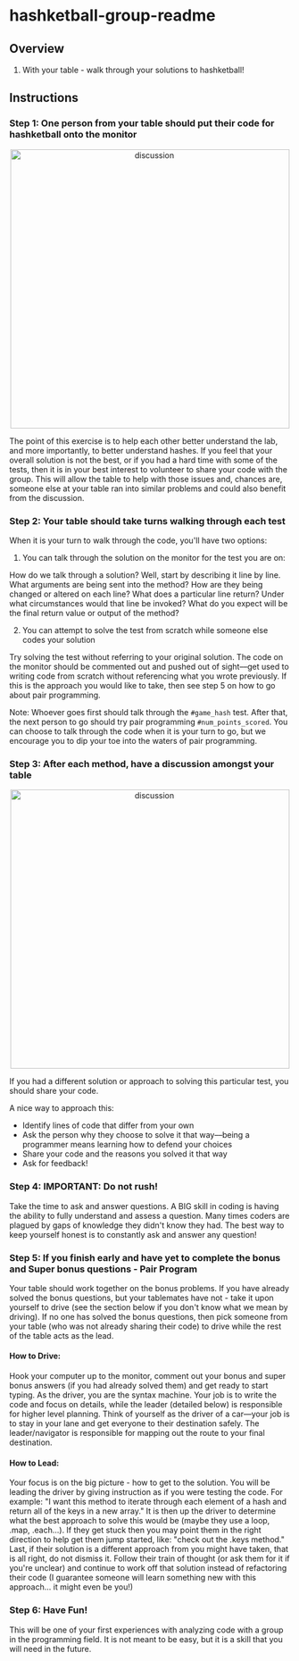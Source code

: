 # hashketball-group-readme

## Overview

1. With your table - walk through your solutions to hashketball!

## Instructions

### Step 1: One person from your table should put their code for hashketball onto the monitor

<p align="center">
  <img src="https://curriculum-content.s3.amazonaws.com/module-1/hashketball-review/Image_133_CodeReview.png" width="500" alt="discussion"/>
</p>

The point of this exercise is to help each other better understand the lab, and more
importantly, to better understand hashes. If you feel that your overall solution is not
the best, or if you had a hard time with some of the tests, then it is in your best interest
to volunteer to share your code with the group. This will allow the table to help with
those issues and, chances are, someone else at your table ran into similar problems and could also benefit from the discussion.

### Step 2: Your table should take turns walking through each test

When it is your turn to walk through the code, you'll have two options:

1. You can talk through the solution on the monitor for the test you are on:

How do we talk through a solution? Well, start by describing it line by line. What arguments are
being sent into the method? How are they being changed or altered on each line? What does a
particular line return? Under what circumstances would that line be invoked? What do you
expect will be the final return value or output of the method?

2. You can attempt to solve the test from scratch while someone else codes your solution

Try solving the test without referring to your original solution. The code on the monitor
should be commented out and pushed out of sight––get used to writing code from scratch
without referencing what you wrote previously. If this is the approach you would like to
take, then see step 5 on how to go about pair programming.

Note: Whoever goes first should talk through the `#game_hash` test. After that, the next
person to go should try pair programming `#num_points_scored`. You can choose to talk
through the code when it is your turn to go, but we encourage you to dip your toe into the waters of pair programming.

### Step 3: After each method, have a discussion amongst your table

<p align="center">
  <img src="https://curriculum-content.s3.amazonaws.com/module-1/hashketball-review/Image_134_DISCUSSION.png" width="500" alt="discussion"/>
</p>

If you had a different solution or approach to solving this particular test, you should
share your code.

A nice way to approach this:

* Identify lines of code that differ from your own
* Ask the person why they choose to solve it that way––being a programmer means learning how to defend your choices
* Share your code and the reasons you solved it that way
* Ask for feedback!

### Step 4: IMPORTANT: Do not rush!

Take the time to ask and answer questions. A BIG skill in coding is having the ability to
fully understand and assess a question. Many times coders are plagued by gaps of knowledge
they didn't know they had. The best way to keep yourself honest is to constantly ask and
answer any question!

### Step 5: If you finish early and have yet to complete the bonus and Super bonus questions - Pair Program

Your table should work together on the bonus problems. If you have already solved the
bonus questions, but your tablemates have not - take it upon yourself to drive (see the
section below if you don't know what we mean by driving). If no one has solved the bonus
questions, then pick someone from your table (who was not already sharing their code) to
drive while the rest of the table acts as the lead.

#### How to Drive:

Hook your computer up to the monitor, comment out your bonus and super bonus answers (if
you had already solved them) and get ready to start typing. As the driver, you are the
syntax machine. Your job is to write the code and focus on details, while the leader
(detailed below) is responsible for higher level planning. Think of yourself as the driver
of a car––your job is to stay in your lane and get everyone to their destination safely.
The leader/navigator is responsible for mapping out the route to your final destination.

#### How to Lead:

Your focus is on the big picture - how to get to the solution. You will be leading the
driver by giving instruction as if you were testing the code. For example: "I want this
method to iterate through each element of a hash and return all of the keys in a new
array." It is then up the driver to determine what the best approach to solve this would
be (maybe they use a loop, .map, .each...). If they get stuck then you may point them in
the right direction to help get them jump started, like: "check out the .keys method."
Last, if their solution is a different approach from you might have taken, that is
all right, do not dismiss it. Follow their train of thought (or ask them for it if you're
unclear) and continue to work off that solution instead of refactoring their code (I
guarantee someone will learn something new with this approach... it might even be you!)

### Step 6: Have Fun!

This will be one of your first experiences with analyzing code with a group in the
programming field. It is not meant to be easy, but it is a skill that you will need in the
future.

